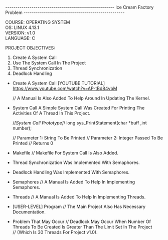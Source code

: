------------------------------------------------------ Ice Cream Factory Problem --------------------------------------------------

COURSE: OPERATING SYSTEM  
OS: LINUX 4.13.1  
VERSION: v1.0  
LANGUAGE: C  

PROJECT OBJECTIVES:

1) Create A System Call
2) Use The System Call In The Project
2) Thread Synchronization
3) Deadlock Handling

* Create A System Call
	[YOUTUBE TUTORIAL] https://www.youtube.com/watch?v=AP-tBd84vbM
	
	// A Manual Is Also Added To Help Around In Updating The Kernel.

* System Call
	A Simple System Call Was Created For Printing The Activities Of A Thread In This Project.
	
	/*[System Call Prototype]*/ long sys_PrintStatement(char *buff ,int number);
	
	// Parameter 1: String To Be Printed
	// Parameter 2: Integer Passed To Be Printed
	// Returns 0

* Makefile
	// Makefile For System Call Is Also Added.

* Thread Synchronization Was Implemented With Semaphores.
* Deadlock Handling Was Implemented With Semaphores.

* Semaphores
	// A Manual Is Added To Help In Implementing Semaphores.

* Threads
	// A Manual Is Added To Help In Implementing Threads.

* [USER-LEVEL] Program
	// The Main Project Also Has Necessary Documentation.

* Problem That May Occur
	// Deadlock May Occur When Number Of Threads To Be Created Is Greater Than The Limit Set In The Project 	
	// (Which Is 30 Threads For Project v1.0).
